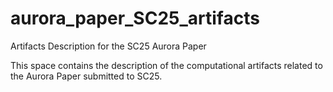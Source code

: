 # aurora_paper_SC25_artifacts
Artifacts Description for the SC25 Aurora Paper

This space contains the description of the computational artifacts related to the Aurora Paper submitted to SC25.
